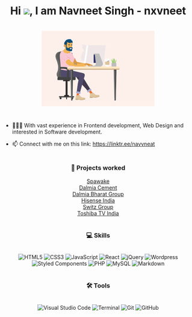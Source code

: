 <!---
navneet-mufc/navneet-mufc is a ✨ special ✨ repository because its `README.md` (this file) appears on your GitHub profile.
You can click the Preview link to take a look at your changes.
--->
<br>

<h1 align="center">
   Hi <img src="https://raw.githubusercontent.com/iampavangandhi/iampavangandhi/master/gifs/Hi.gif" width="30px">, I am Navneet Singh - nxvneet
</h1>
<br/>
<div align="center">
<img alt="GIF" src="./code2.gif" />
</div>



#



- 👨🏽‍💻 With vast experience in Frontend development, 
    Web Design and interested in Software development.

- 📫 Connect with me on this link: 
https://linktr.ee/navvneat



#

<h3 align="center">
 🚀 Projects worked
</h3>

<div align="center">
  
<a href="www.spawake.in"> Spawake </a><br>
<a href="www.dalmiacement.com"> Dalmia Cement </a><br>
<a href="www.dalmiabharat.com"> Dalmia Bharat Group</a><br>
<a href="www.hisense-india.com"> Hisense India </a><br>
<a href="https://www.switzgroup.com/"> Switz Group </a><br>
<a href="https://toshibatv-in.com/"> Toshiba TV India </a><br>

</div>

#

<h3 align="center">
   💻 Skills
</h3>
<br/>

<div align="center">
  <img alt="HTML5" width="85px" src="https://img.shields.io/badge/HTML5-E34F26?style=for-the-badge&logo=html5&logoColor=white" />
  <img alt="CSS3" width="75px" src="https://img.shields.io/badge/CSS3-1572B6?style=for-the-badge&logo=css3&logoColor=white" />
  <img alt="JavaScript" width="125px" src="https://img.shields.io/badge/JavaScript-F7DF1E?style=for-the-badge&logo=javascript&logoColor=black" />
  <img alt="React" width="86px" src="https://img.shields.io/badge/React-20232A?style=for-the-badge&logo=react&logoColor=61DAFB" />
  <img alt="jQuery" width="90px" src="https://img.shields.io/badge/Jquery-0769AD?style=for-the-badge&logo=Jquery">
  <img alt="Wordpress" width="120px" src="https://img.shields.io/badge/Wordpress-21759B?style=for-the-badge&logo=Wordpress">
  <img alt="Styled Components" width="172px" src="https://img.shields.io/badge/styled--components-DB7093?style=for-the-badge&logo=styled-components&logoColor=white">
  <img alt="PHP" width="70px" src="https://img.shields.io/badge/PHP-777BB4?style=for-the-badge&logo=php&logoColor=white" />
  <img alt="MySQL" width="90px" src="https://img.shields.io/badge/MySQL-00000F?style=for-the-badge&logo=mysql&logoColor=white"/>
  <img alt="Markdown" width="120px" src="https://img.shields.io/badge/Markdown-000000?style=for-the-badge&logo=markdown&logoColor=white"/>
</div>
 
#

<h3 align="center">
  🛠️ Tools
</h3>

<br/>

<div align="center">
  <img alt="Visual Studio Code" width="180px" src="https://img.shields.io/badge/Visual_Studio_Code-0078D4?style=for-the-badge&logo=visual%20studio%20code&logoColor=white" />
  <img alt="Terminal" width="87px" src="https://img.shields.io/badge/Terminal-100000?style=for-the-badge" />
  <img alt="Git" width="61px" src="https://img.shields.io/badge/Git-F05032?style=for-the-badge&logo=git&logoColor=white" />
  <img alt="GitHub" width="87px" src="https://img.shields.io/badge/GitHub-100000?style=for-the-badge&logo=github&logoColor=white" />
</div>
